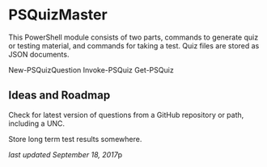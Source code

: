 # PSQuizMaster #

This PowerShell module consists of two parts, commands to generate quiz or testing material, and commands for taking a test. Quiz files are stored as JSON documents. 

New-PSQuizQuestion
Invoke-PSQuiz
Get-PSQuiz


## Ideas and Roadmap ##

Check for latest version of questions from a GitHub repository or path, including a UNC.

Store long term test results somewhere.

*last updated September 18, 2017*p